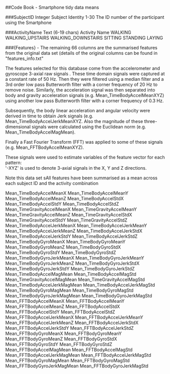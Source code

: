 ##Code Book - Smartphone tidy data means

###SubjectID	Integer
	Subject Identity
		1-30 The ID number of the participant using the Smartphone

###ActivityName	Text (6-19 chars)
	Activity Name
		WALKING
		WALKING_UPSTAIRS
		WALKING_DOWNSTAIRS
		SITTING
		STANDING
		LAYING

###{Features} - The remaining 66 columns are the summarised features from the original data set (details of the original columns can be found in "features_info.txt"

The features selected for this database come from the accelerometer and gyroscope 3-axial raw signals . These time domain signals were captured at a constant rate of 50 Hz. Then they were filtered using a median filter and a 3rd order low pass Butterworth filter with a corner frequency of 20 Hz to remove noise. Similarly, the acceleration signal was then separated into body and gravity acceleration signals (e.g. Mean_TimeBodyAccelMeanXYZ) using another low pass Butterworth filter with a corner frequency of 0.3 Hz. 

Subsequently, the body linear acceleration and angular velocity were derived in time to obtain Jerk signals (e.g. Mean_TimeBodyAccelJerkMeanXYZ. Also the magnitude of these three-dimensional signals were calculated using the Euclidean norm (e.g. Mean_TimeBodyAccelMagMean). 

Finally a Fast Fourier Transform (FFT) was applied to some of these signals (e.g. Mean_FFTBodyAccelMeanXYZ). 

These signals were used to estimate variables of the feature vector for each pattern:  
'-XYZ' is used to denote 3-axial signals in the X, Y and Z directions.

Note this data set sAll features have been summarised as a mean across each subject ID and the activity combination

Mean_TimeBodyAccelMeanX
Mean_TimeBodyAccelMeanY
Mean_TimeBodyAccelMeanZ
Mean_TimeBodyAccelStdX 
Mean_TimeBodyAccelStdY 
Mean_TimeBodyAccelStdZ
Mean_TimeGravityAccelMeanX 
Mean_TimeGravityAccelMeanY 
Mean_TimeGravityAccelMeanZ 
Mean_TimeGravityAccelStdX
Mean_TimeGravityAccelStdY
Mean_TimeGravityAccelStdZ 
Mean_TimeBodyAccelJerkMeanX
Mean_TimeBodyAccelJerkMeanY
Mean_TimeBodyAccelJerkMeanZ
Mean_TimeBodyAccelJerkStdX
Mean_TimeBodyAccelJerkStdY
Mean_TimeBodyAccelJerkStdZ
Mean_TimeBodyGyroMeanX
Mean_TimeBodyGyroMeanY
Mean_TimeBodyGyroMeanZ
Mean_TimeBodyGyroStdX
Mean_TimeBodyGyroStdY
Mean_TimeBodyGyroStdZ
Mean_TimeBodyGyroJerkMeanX
Mean_TimeBodyGyroJerkMeanY
Mean_TimeBodyGyroJerkMeanZ
Mean_TimeBodyGyroJerkStdX
Mean_TimeBodyGyroJerkStdY
Mean_TimeBodyGyroJerkStdZ
Mean_TimeBodyAccelMagMean
Mean_TimeBodyAccelMagStd
Mean_TimeGravityAccelMagMean
Mean_TimeGravityAccelMagStd
Mean_TimeBodyAccelJerkMagMean
Mean_TimeBodyAccelJerkMagStd
Mean_TimeBodyGyroMagMean
Mean_TimeBodyGyroMagStd
Mean_TimeBodyGyroJerkMagMean
Mean_TimeBodyGyroJerkMagStd
Mean_FFTBodyAccelMeanX
Mean_FFTBodyAccelMeanY
Mean_FFTBodyAccelMeanZ
Mean_FFTBodyAccelStdX
Mean_FFTBodyAccelStdY
Mean_FFTBodyAccelStdZ
Mean_FFTBodyAccelJerkMeanX
Mean_FFTBodyAccelJerkMeanY
Mean_FFTBodyAccelJerkMeanZ
Mean_FFTBodyAccelJerkStdX
Mean_FFTBodyAccelJerkStdY
Mean_FFTBodyAccelJerkStdZ
Mean_FFTBodyGyroMeanX
Mean_FFTBodyGyroMeanY
Mean_FFTBodyGyroMeanZ
Mean_FFTBodyGyroStdX
Mean_FFTBodyGyroStdY
Mean_FFTBodyGyroStdZ
Mean_FFTBodyAccelMagMean
Mean_FFTBodyAccelMagStd
Mean_FFTBodyAccelJerkMagMean
Mean_FFTBodyAccelJerkMagStd
Mean_FFTBodyGyroMagMean
Mean_FFTBodyGyroMagStd
Mean_FFTBodyGyroJerkMagMean
Mean_FFTBodyGyroJerkMagStd
